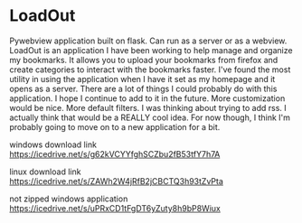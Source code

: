 # LoadOut
Pywebview application built on flask. Can run as a server or as a webview. LoadOut is an application I have been working to help manage and organize my bookmarks. It allows you to upload your bookmarks from firefox and create categories to interact with the bookmarks faster. I've found the most utility in using the application when I have it set as my homepage and it opens as a server. There are a lot of things I could probably do with this application. I hope I continue to add to it in the future. More customization would be nice. More default filters. I was thinking about trying to add rss. I actually think that would be a REALLY cool idea. For now though, I think I'm probably going to move on to a new application for a bit. 

windows download link https://icedrive.net/s/g62kVCYYfghSCZbu2fB53tfY7h7A

linux download link https://icedrive.net/s/ZAWh2W4jRfB2jCBCTQ3h93tZvPta

not zipped windows application https://icedrive.net/s/uPRxCD1tFgDT6yZuty8h9bP8Wiux
